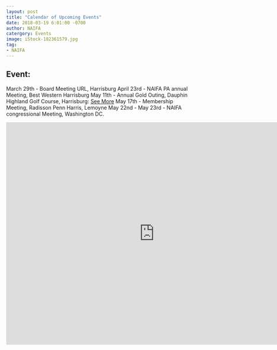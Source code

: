 ```yaml
---
layout: post
title: "Calendar of Upcoming Events"
date: 2018-03-19 6:01:00 -0700
author: NAIFA
catergory: Events
image: iStock-182361579.jpg
tag:
- NAIFA
---
```


## Event:
March  29th - Board Meeting URL, Harrisburg
April 23rd - NAIFA PA annual Meeting, Best Western Harrisburg
May 11th - Annual Gold Outing, Dauphin Highland Golf Course, Harrisburg: [See More](/images/2018_NAIFA_Golf_Brochure.pdf)
May 17th - Membership Meeting, Radisson Penn Harris, Lemoyne
May 22nd - May 23rd - NAIFA congressional Meeting, Washington DC.

<iframe src="https://calendar.google.com/calendar/embed?height=600&amp;wkst=1&amp;bgcolor=%23FFFFFF&amp;src=naifaghbg%40gmail.com&amp;color=%231B887A&amp;ctz=America%2FNew_York" style="border-width:0" width="800" height="600" frameborder="0" scrolling="no"></iframe>
